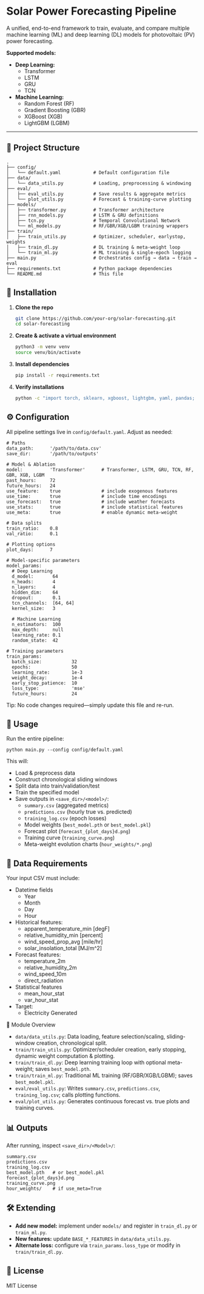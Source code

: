 # Solar Power Forecasting Pipeline

A unified, end-to-end framework to train, evaluate, and compare multiple machine learning (ML) and deep learning (DL) models for photovoltaic (PV) power forecasting.

**Supported models:**  
- **Deep Learning:** 
  - Transformer
  - LSTM
  - GRU
  - TCN  
- **Machine Learning:** 
  - Random Forest (RF)
  - Gradient Boosting (GBR)
  - XGBoost (XGB)
  - LightGBM (LGBM)

---

## 📁 Project Structure  
    .
    ├── config/
    │   └── default.yaml            # Default configuration file
    ├── data/
    │   └── data_utils.py           # Loading, preprocessing & windowing
    ├── eval/
    │   ├── eval_utils.py           # Save results & aggregate metrics
    │   └── plot_utils.py           # Forecast & training-curve plotting
    ├── models/
    │   ├── transformer.py          # Transformer architecture
    │   ├── rnn_models.py           # LSTM & GRU definitions
    │   ├── tcn.py                  # Temporal Convolutional Network
    │   └── ml_models.py            # RF/GBR/XGB/LGBM training wrappers
    ├── train/
    │   ├── train_utils.py          # Optimizer, scheduler, earlystop, weights
    │   ├── train_dl.py             # DL training & meta-weight loop
    │   └── train_ml.py             # ML training & single-epoch logging
    ├── main.py                     # Orchestrates config → data → train → eval
    ├── requirements.txt            # Python package dependencies
    └── README.md                   # This file

## 🚀 Installation  
1. **Clone the repo**
   ```bash
   git clone https://github.com/your-org/solar-forecasting.git  
   cd solar-forecasting
   ``` 

2. **Create & activate a virtual environment**  
   ```bash
   python3 -m venv venv  
   source venv/bin/activate
   ``` 

3. **Install dependencies** 
   ```bash
   pip install -r requirements.txt
   ```  

4. **Verify installations**
   ```bash
   python -c "import torch, sklearn, xgboost, lightgbm, yaml, pandas; print('OK')"
   ```

## ⚙️ Configuration  
All pipeline settings live in `config/default.yaml`. Adjust as needed:

    # Paths
    data_path:      '/path/to/data.csv'
    save_dir:       '/path/to/outputs'

    # Model & Ablation
    model:          'Transformer'      # Transformer, LSTM, GRU, TCN, RF, GBR, XGB, LGBM
    past_hours:     72
    future_hours:   24
    use_feature:    true               # include exogenous features
    use_time:       true               # include time encodings
    use_forecast:   true               # include weather forecasts
    use_stats:      true               # include statistical features
    use_meta:       true               # enable dynamic meta-weight

    # Data splits
    train_ratio:    0.8
    val_ratio:      0.1

    # Plotting options
    plot_days:      7

    # Model-specific parameters
    model_params:
      # Deep Learning
      d_model:       64
      n_heads:       4
      n_layers:      4
      hidden_dim:    64
      dropout:       0.1
      tcn_channels:  [64, 64]
      kernel_size:   3

      # Machine Learning
      n_estimators:  100
      max_depth:     null
      learning_rate: 0.1
      random_state:  42

    # Training parameters
    train_params:
      batch_size:           32
      epochs:               50
      learning_rate:        1e-3
      weight_decay:         1e-4
      early_stop_patience:  10
      loss_type:            'mse'
      future_hours:         24

Tip: No code changes required—simply update this file and re-run.
## 🔄 Usage  
Run the entire pipeline:

    python main.py --config config/default.yaml

This will:
- Load & preprocess data
- Construct chronological sliding windows
- Split data into train/validation/test
- Train the specified model
- Save outputs in `<save_dir>/<model>/`:
    - `summary.csv` (aggregated metrics)
    - `predictions.csv` (hourly true vs. predicted)
    - `training_log.csv` (epoch losses)
    - Model weights (`best_model.pth` or `best_model.pkl`)
    - Forecast plot (`forecast_{plot_days}d.png`)
    - Training curve (`training_curve.png`)
    - Meta-weight evolution charts (`hour_weights/*.png`)

## 📂 Data Requirements  
Your input CSV must include:
- Datetime fields
  - Year
  - Month
  - Day
  - Hour
- Historical features:
    - apparent_temperature_min [degF]
    - relative_humidity_min [percent]
    - wind_speed_prop_avg [mile/hr]
    - solar_insolation_total [MJ/m^2]
- Forecast features: 
  - temperature_2m
  - relative_humidity_2m
  - wind_speed_10m
  - direct_radiation
- Statistical features
  - mean_hour_stat
  - var_hour_stat
- Target:
  - Electricity Generated

🔧 Module Overview  
- `data/data_utils.py`: Data loading, feature selection/scaling, sliding-window creation, chronological split.  
- `train/train_utils.py`: Optimizer/scheduler creation, early stopping, dynamic weight computation & plotting.  
- `train/train_dl.py`: Deep learning training loop with optional meta-weight; saves `best_model.pth`.  
- `train/train_ml.py`: Traditional ML training (RF/GBR/XGB/LGBM); saves `best_model.pkl`.  
- `eval/eval_utils.py`: Writes `summary.csv`, `predictions.csv`, `training_log.csv`; calls plotting functions.  
- `eval/plot_utils.py`: Generates continuous forecast vs. true plots and training curves.

## 📊 Outputs  
After running, inspect `<save_dir>/<Model>/`:

    summary.csv
    predictions.csv
    training_log.csv
    best_model.pth   # or best_model.pkl
    forecast_{plot_days}d.png
    training_curve.png
    hour_weights/    # if use_meta=True

## 🛠️ Extending  
- **Add new model:** implement under `models/` and register in `train_dl.py` or `train_ml.py`.  
- **New features:** update `BASE_*_FEATURES` in `data/data_utils.py`.  
- **Alternate loss:** configure via `train_params.loss_type` or modify in `train/train_dl.py`.

## 📜 License  
MIT License  
